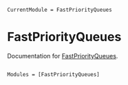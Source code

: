```@meta
CurrentModule = FastPriorityQueues
```

# FastPriorityQueues

Documentation for [FastPriorityQueues](https://github.com/gdalle/FastPriorityQueues.jl).

```@index
```

```@autodocs
Modules = [FastPriorityQueues]
```

